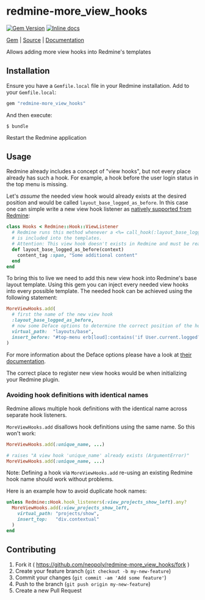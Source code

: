 [github]: https://github.com/neopoly/redmine-more_view_hooks
[doc]: http://rubydoc.info/github/neopoly/redmine-more_view_hooks/master/file/README.md
[gem]: https://rubygems.org/gems/redmine-more_view_hooks
[gem-badge]: https://img.shields.io/gem/v/redmine-more_view_hooks.svg
[inchpages]: https://inch-ci.org/github/neopoly/redmine-more_view_hooks
[inchpages-badge]: https://inch-ci.org/github/neopoly/redmine-more_view_hooks.svg?branch=master&style=flat

# redmine-more_view_hooks

[![Gem Version][gem-badge]][gem]
[![Inline docs][inchpages-badge]][inchpages]

[Gem][gem] |
[Source][github] |
[Documentation][doc]

Allows adding more view hooks into Redmine's templates

## Installation

Ensure you have a `Gemfile.local` file in your Redmine installation. Add to your `Gemfile.local`:

```ruby
gem "redmine-more_view_hooks"
```

And then execute:

```
$ bundle
```

Restart the Redmine application

## Usage

Redmine already includes a concept of "view hooks", but not every place already
has such a hook. For example, a hook before the user login status in the top menu is missing.

Let's *assume* the needed view hook would already exists at the desired position and would be called `layout_base_logged_as_before`.
In this case one can simple write a new view hook listener as [natively supported from Redmine](http://www.redmine.org/projects/redmine/wiki/Hooks):

```ruby
class Hooks < Redmine::Hook::ViewListener
  # Redmine runs this method whenever a <%= call_hook(:layout_base_logged_as_before) %>
  # is included into the templates.
  # Attention: This view hook doesn't exists in Redmine and must be realized using this gem
  def layout_base_logged_as_before(context)
    content_tag :span, "Some additional content"
  end
end
```

To bring this to live we need to add this new view hook into Redmine's base layout template.
Using this gem you can inject every needed view hooks into every possible template.
The needed hook can be achieved using the following statement:

```ruby
MoreViewHooks.add(
  # first the name of the new view hook
  :layout_base_logged_as_before,
  # now some Deface options to determine the correct position of the hook
  virtual_path:  "layouts/base",
  insert_before: "#top-menu erb[loud]:contains('if User.current.logged?'):contains('content_tag')"
)
```

For more information about the Deface options please have a look at [their documentation](https://github.com/spree/deface#usage).

The correct place to register new view hooks would be when initializing your Redmine plugin.

### Avoiding hook definitions with identical names

Redmine allows multiple hook definitions with the identical name across separate hook listeners.

`MoreViewHooks.add` disallows hook definitions using the same name. So this won't work:

```ruby
MoreViewHooks.add(:unique_name, ...)

# raises "A view hook 'unique_name' already exists (ArgumentError)"
MoreViewHooks.add(:unique_name, ...)
```

Note: Defining a hook via `MoreViewHooks.add` re-using an existing Redmine hook name should work without problems.

Here is an example how to avoid duplicate hook names:

```ruby
unless Redmine::Hook.hook_listeners(:view_projects_show_left).any?
  MoreViewHooks.add(:view_projects_show_left,
    virtual_path: "projects/show",
    insert_top:   "div.contextual"
  )
end
```


## Contributing

1. Fork it ( https://github.com/neopoly/redmine-more_view_hooks/fork )
2. Create your feature branch (`git checkout -b my-new-feature`)
3. Commit your changes (`git commit -am 'Add some feature'`)
4. Push to the branch (`git push origin my-new-feature`)
5. Create a new Pull Request
